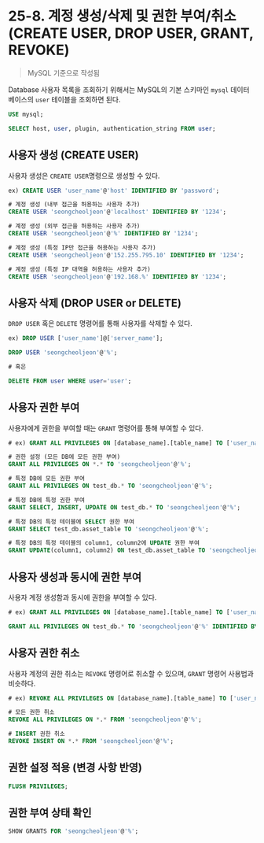 # 25-8. 계정 생성/삭제 및 권한 부여/취소 (CREATE USER, DROP USER, GRANT, REVOKE)

> MySQL 기준으로 작성됨

Database 사용자 목록을 조회하기 위해서는 MySQL의 기본 스키마인 `mysql` 데이터베이스의 `user` 테이블을 조회하면 된다.

```sql
USE mysql;

SELECT host, user, plugin, authentication_string FROM user;
```

## 사용자 생성 (CREATE USER)

사용자 생성은 `CREATE USER`명령으로 생성할 수 있다.

```sql
ex) CREATE USER 'user_name'@'host' IDENTIFIED BY 'password';

# 계정 생성 (내부 접근을 허용하는 사용자 추가)
CREATE USER 'seongcheoljeon'@'localhost' IDENTIFIED BY '1234';

# 계정 생성 (외부 접근을 허용하는 사용자 추가)
CREATE USER 'seongcheoljeon'@'%' IDENTIFIED BY '1234';

# 계정 생성 (특정 IP만 접근을 허용하는 사용자 추가)
CREATE USER 'seongcheoljeon'@'152.255.795.10' IDENTIFIED BY '1234';

# 계정 생성 (특정 IP 대역을 허용하는 사용자 추가)
CREATE USER 'seongcheoljeon'@'192.168.%' IDENTIFIED BY '1234';
```

## 사용자 삭제 (DROP USER or DELETE)

`DROP USER` 혹은 `DELETE` 명령어를 통해 사용자를 삭제할 수 있다.

```sql
ex) DROP USER ['user_name']@['server_name'];

DROP USER 'seongcheoljeon'@'%';

# 혹은

DELETE FROM user WHERE user='user';
```

## 사용자 권한 부여

사용자에게 권한을 부여할 때는 `GRANT` 명령어를 통해 부여할 수 있다.

```sql
# ex) GRANT ALL PRIVILEGES ON [database_name].[table_name] TO ['user_name']@['server_name'];

# 권한 설정 (모든 DB에 모든 권한 부여)
GRANT ALL PRIVILEGES ON *.* TO 'seongcheoljeon'@'%';

# 특정 DB에 모든 권한 부여
GRANT ALL PRIVILEGES ON test_db.* TO 'seongcheoljeon'@'%';

# 특정 DB에 특정 권한 부여
GRANT SELECT, INSERT, UPDATE ON test_db.* TO 'seongcheoljeon'@'%';

# 특정 DB의 특정 테이블에 SELECT 권한 부여
GRANT SELECT test_db.asset_table TO 'seongcheoljeon'@'%';

# 특정 DB의 특정 테이블의 column1, column2에 UPDATE 권한 부여
GRANT UPDATE(column1, column2) ON test_db.asset_table TO 'seongcheoljeon'@'%';
```

## 사용자 생성과 동시에 권한 부여

사용자 계정 생성함과 동시에 권한을 부여할 수 있다.

```sql
# ex) GRANT ALL PRIVILEGES ON [database_name].[table_name] TO ['user_name']@['server_name'] IDENTIFIED BY ['password'];

GRANT ALL PRIVILEGES ON test_db.* TO 'seongcheoljeon'@'%' IDENTIFIED BY '1234';
```

## 사용자 권한 취소

사용자 계정의 권한 취소는 `REVOKE` 명령어로 취소할 수 있으며, `GRANT` 명령어 사용법과 비슷하다.

```sql
# ex) REVOKE ALL PRIVILEGES ON [database_name].[table_name] TO ['user_name']@['server_name']; 

# 모든 권한 취소
REVOKE ALL PRIVILEGES ON *.* FROM 'seongcheoljeon'@'%';

# INSERT 권한 취소
REVOKE INSERT ON *.* FROM 'seongcheoljeon'@'%';
```

## 권한 설정 적용 (변경 사항 반영)

```sql
FLUSH PRIVILEGES;
```

## 권한 부여 상태 확인

```sql
SHOW GRANTS FOR 'seongcheoljeon'@'%';
```